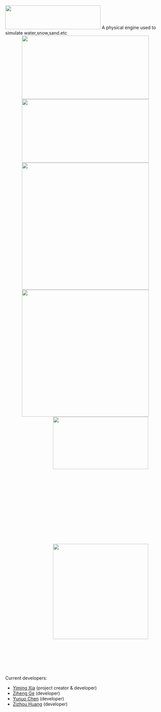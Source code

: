 # <div align=left>
 <img width="300" height="75" src="https://github.com/YiYiXia/Flame/blob/master/MPM/Flame.png">
</div>
A physical engine used to simulate water,snow,sand.etc

<div align=center>
 <img width="400" height="200" src="https://github.com/YiYiXia/Flame/blob/master/MPM/18.05.27_SAND2.gif">
 <img width="400" height="200" src="https://github.com/YiYiXia/Flame/blob/master/MPM/18.05.27_SAND8.gif"/>
 <img width="400" height="400" src="https://github.com/YiYiXia/Flame/blob/master/MPM/18.05.28_ELASTIC.gif">
 <img width="400" height="400" src="https://github.com/YiYiXia/Flame/blob/master/MPM/18.05.24_Snow.gif">
</div>
 <div align=center >
 <div style="margin-right:auto;width:600px;height:400px">
  <img width="300" height="165" src="https://github.com/YiYiXia/Flame/blob/master/MPM/18.05.08-sand2.gif">
</div>
  <div style="margin-right:auto;width:600px;height:400px" >
 <img  width="300" height="300" src="https://github.com/YiYiXia/Flame/blob/master/MPM/18.05.23-Render.gif">
   </div>
</div>

Current developers:
 - [Yiming Xia](http://home.ustc.edu.cn/~byxym/) (project creator & developer)
 - [Ziheng Ge](http://home.ustc.edu.cn/~gzh1057/) (developer)
 - [Yunuo Chen](https://github.com/yunuoch/) (developer)
 - [Zizhou Huang](https://github.com/Huangzizhou/) (developer)
